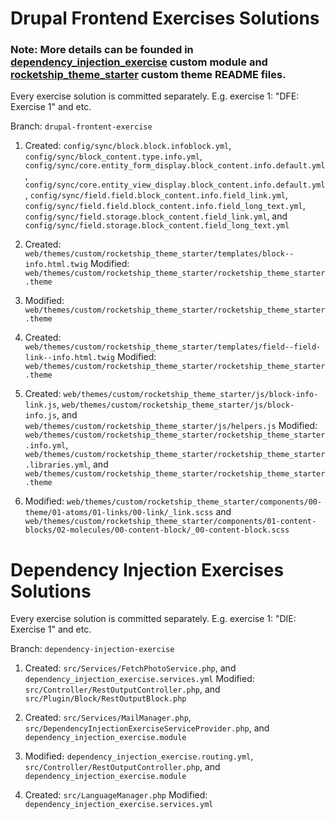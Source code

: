 # Drupal Frontend Exercises Solutions
### Note: More details can be founded in [dependency_injection_exercise](https://github.com/mashot7/drupal-front-and-back-exercises/tree/main/web/modules/custom/dependency_injection_exercise) custom module and [rocketship_theme_starter](https://github.com/mashot7/drupal-front-and-back-exercises/tree/main/web/themes/custom/rocketship_theme_starter) custom theme README files.

Every exercise solution is committed separately. E.g. exercise 1: "DFE: Exercise 1" and etc.

Branch: `drupal-frontent-exercise`

1. Created: `config/sync/block.block.infoblock.yml`, `config/sync/block_content.type.info.yml`, `config/sync/core.entity_form_display.block_content.info.default.yml`, `config/sync/core.entity_view_display.block_content.info.default.yml`, `config/sync/field.field.block_content.info.field_link.yml`, `config/sync/field.field.block_content.info.field_long_text.yml`, `config/sync/field.storage.block_content.field_link.yml`, and `config/sync/field.storage.block_content.field_long_text.yml`

2. Created: `web/themes/custom/rocketship_theme_starter/templates/block--info.html.twig`
   Modified: `web/themes/custom/rocketship_theme_starter/rocketship_theme_starter.theme`

3. Modified: `web/themes/custom/rocketship_theme_starter/rocketship_theme_starter.theme`

4. Created: `web/themes/custom/rocketship_theme_starter/templates/field--field-link--info.html.twig`
   Modified: `web/themes/custom/rocketship_theme_starter/rocketship_theme_starter.theme`

5. Created: `web/themes/custom/rocketship_theme_starter/js/block-info-link.js`, `web/themes/custom/rocketship_theme_starter/js/block-info.js`, and `web/themes/custom/rocketship_theme_starter/js/helpers.js`
   Modified: `web/themes/custom/rocketship_theme_starter/rocketship_theme_starter.info.yml`, `web/themes/custom/rocketship_theme_starter/rocketship_theme_starter.libraries.yml`, and `web/themes/custom/rocketship_theme_starter/rocketship_theme_starter.theme`

6. Modified: `web/themes/custom/rocketship_theme_starter/components/00-theme/01-atoms/01-links/00-link/_link.scss` and `web/themes/custom/rocketship_theme_starter/components/01-content-blocks/02-molecules/00-content-block/_00-content-block.scss`

# Dependency Injection Exercises Solutions

Every exercise solution is committed separately. E.g. exercise 1: "DIE: Exercise 1" and etc.

Branch: `dependency-injection-exercise`

1. Created: `src/Services/FetchPhotoService.php`, and `dependency_injection_exercise.services.yml`
   Modified: `src/Controller/RestOutputController.php`, and `src/Plugin/Block/RestOutputBlock.php`

2. Created: `src/Services/MailManager.php`, `src/DependencyInjectionExerciseServiceProvider.php`, and `dependency_injection_exercise.module`

3. Modified։ `dependency_injection_exercise.routing.yml`, `src/Controller/RestOutputController.php`, and `dependency_injection_exercise.module`

4. Created: `src/LanguageManager.php`
   Modified: `dependency_injection_exercise.services.yml`
